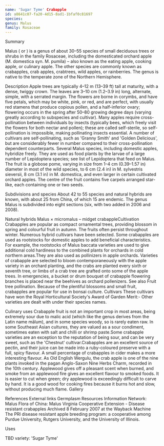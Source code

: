```yaml
---
name: 'Sugar Tyme' Crabapple
id: a8641c07-fa20-4d15-8ad1-1bfaf0c81697
species: 
genus: Malus
family: Rosaceae
---
```

Summary



Malus ( or ) is a genus of about 30–55 species of small deciduous trees or shrubs in the family Rosaceae, including the domesticated orchard apple (M. domestica syn. M. pumila) – also known as the eating apple, cooking apple, or culinary apple. The other species are commonly known as crabapples, crab apples, crabtrees, wild apples, or rainberries.
The genus is native to the temperate zone of the Northern Hemisphere.

Description
Apple trees are typically 4–12 m (13–39 ft) talI at maturity, with a dense, twiggy crown. The leaves are 3–10 cm (1.2–3.9 in) long, alternate, simple, with a serrated margin. The flowers are borne in corymbs, and have five petals, which may be white, pink, or red, and are perfect, with usually red stamens that produce copious pollen, and a half-inferior ovary; flowering occurs in the spring after 50–80 growing degree days (varying greatly according to subspecies and cultivar).
Many apples require cross-pollination between individuals by insects (typically bees, which freely visit the flowers for both nectar and pollen); these are called self-sterile, so self-pollination is impossible, making pollinating insects essential.
A number of cultivars  are self-pollinating, such as 'Granny Smith' and 'Golden Delicious', but are considerably fewer in number compared to their cross-pollination dependent counterparts.
Several Malus species, including domestic apples, hybridize freely. They are used as food plants by the larvae of a large number of Lepidoptera species; see list of Lepidoptera that feed on Malus.
The fruit is a globose pome, varying in size from 1–4 cm (0.39–1.57 in) diameter in most of the wild species, to 6 cm (2.4 in) in M. sylvestris sieversii, 8 cm (3.1 in) in M. domestica, and even larger in certain cultivated orchard apples. The centre of the fruit contains five carpels arranged star-like, each containing one or two seeds.

Subdivisions and species
About 42 to 55 species and natural hybrids are known, with about 25 from China, of which 15 are endemic. The genus Malus is subdivided into eight sections (six, with two added in 2006 and 2008).

Natural hybrids
Malus × micromalus – midget crabappleCultivation
Crabapples are popular as compact ornamental trees, providing blossom in spring and colourful fruit in autumn.  The fruits often persist throughout winter. Numerous hybrid cultivars have been selected. 
Some crabapples are used as rootstocks for domestic apples to add beneficial characteristics. For example, the rootstocks of Malus baccata varieties are used to give additional cold hardiness to the combined plants for orchards in cold northern areas.They are also used as pollinizers in apple orchards.  Varieties of crabapple are selected to bloom contemporaneously with the apple variety in an orchard planting, and the crabs are planted every sixth or seventh tree, or limbs of a crab tree are grafted onto some of the apple trees. In emergencies, a bucket or drum bouquet of crabapple flowering branches is placed near the beehives as orchard pollenizers. See also Fruit tree pollination.
Because of the plentiful blossoms and small fruit, crabapples are popular for use in bonsai culture.
Cultivars
These cultivars have won the Royal Horticultural Society's Award of Garden Merit:-
Other varieties are dealt with under their species names.

Culinary uses
Crabapple fruit is not an important crop in most areas, being extremely sour due to malic acid (which like the genus derives from the Latin name mālum), and in some species woody, so is rarely eaten raw. In some Southeast Asian cultures, they are valued as a sour condiment, sometimes eaten with salt and chilli or shrimp paste.Some crabapple varieties are an exception to the reputation of being sour, and can be very sweet, such as the 'Chestnut' cultivar.Crabapples are an excellent source of pectin, and their juice can be made into a ruby-coloured preserve with a full, spicy flavour. A small percentage of crabapples in cider makes a more interesting flavour. As Old English Wergulu, the crab apple is one of the nine plants invoked in the pagan Anglo-Saxon Nine Herbs Charm, recorded in the 10th century.
Applewood gives off a pleasant scent when burned, and smoke from an applewood fire gives an excellent flavour to smoked foods. It is easier to cut when green; dry applewood is exceedingly difficult to carve by hand. It is a good wood for cooking fires because it burns hot and slow, without producing much flame.
Gallery




References
External links
Germplasm Resources Information Network: Malus
Flora of China: Malus
Virginia Cooperative Extension - Disease resistant crabapples Archived 8 February 2007 at the Wayback Machine
The PRI disease resistant apple breeding program: a cooperative among Purdue University, Rutgers University, and the University of Illinois.


Uses

TBD
variety:  'Sugar Tyme'